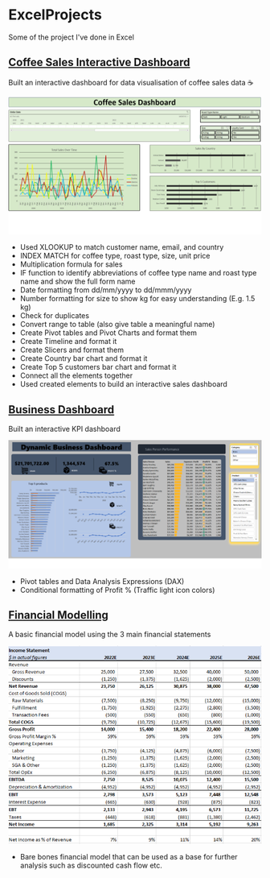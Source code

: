 # ExcelProjects
Some of the project I've done in Excel

## [Coffee Sales Interactive Dashboard](https://github.com/JackLai6726/ExcelProjects/blob/main/CoffeeSalesDashboard.xlsx)
Built an interactive dashboard for data visualisation of coffee sales data ☕

![Screenshot](https://github.com/JackLai6726/Files/blob/main/gh.png?raw=true)

- Used XLOOKUP to match customer name, email, and country
- INDEX MATCH for coffee type, roast type, size, unit price
- Multiplication formula for sales
- IF function to identify abbreviations of coffee type name and roast type name and show the full form name
- Date formatting from dd/mm/yyyy to dd/mmm/yyyy
- Number formatting for size to show kg for easy understanding (E.g. 1.5 kg)
- Check for duplicates
- Convert range to table (also give table a meaningful name)
- Create Pivot tables and Pivot Charts and format them
- Create Timeline and format it
- Create Slicers and format them
- Create Country bar chart and format it
- Create Top 5 customers bar chart and format it
- Connect all the elements together
- Used created elements to build an interactive sales dashboard

## [Business Dashboard](https://github.com/JackLai6726/ExcelProjects/blob/main/Business%20Dashboard.xlsx)
Built an interactive KPI dashboard

![Screenshot](https://github.com/JackLai6726/Files/blob/main/gh1.png?raw=true)

- Pivot tables and Data Analysis Expressions (DAX)
- Conditional formatting of Profit % (Traffic light icon colors)

## [Financial Modelling](https://github.com/JackLai6726/ExcelProjects/blob/main/Financial%20modelling%203%20statements.xlsx)
A basic financial model using the 3 main financial statements

![Screenshot](https://github.com/JackLai6726/Files/blob/main/gh5.png?raw=true)

- Bare bones financial model that can be used as a base for further analysis such as discounted cash flow etc.
